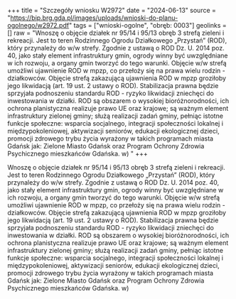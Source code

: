 +++
title = "Szczegóły wniosku W2972"
date = "2024-06-13"
source = "https://bip.brg.gda.pl/images/uploads/wnioski-do-planu-ogolnego/w2972.pdf"
tags = ["wnioski-ogolne", "obręb: 0003"]
geolinks = []
raw = "Wnoszę o objęcie działek nr 95/14 i 95/13 obręb 3 strefą zieleni i rekreacji. Jest to teren Rodzinnego Ogrodu Działkowego „Przystań” (ROD), który przynależy do w/w strefy. Zgodnie z ustawą o ROD Dz. U. 2014 poz. 40, jako stały element infrastruktury gmin, ogrody winny być uwzględniane w ich rozwoju, a organy gmin tworzyć do tego warunki. Objęcie w/w strefą umożliwi ujawnienie ROD w mpzp, co przełoży się na prawa wielu rodzin - działkowców. Objęcie strefą zakazującą ujawnienia ROD w mpzp groziłoby jego likwidacją (art. 19 ust. 2 ustawy o ROD). Stabilizacja prawna będzie sprzyjała podnoszeniu standardu ROD - ryzyko likwidacji zniechęci do inwestowania w działki. ROD są obszarem o wysokiej bioróżnorodności, ich ochrona planistyczna realizuje prawo UE oraz krajowe; są ważnym element infrastruktury zielonej gminy; służą realizacji zadań gminy, pełniąc istotne funkcje społeczne: wsparcia socjalnego, integracji społeczności lokalnej i międzypokoleniowej, aktywizacji seniorów, edukacji ekologicznej dzieci, promocji zdrowego trybu życia wyrażony w takich programach miasta Gdańsk jak: Zielone Miasto Gdańsk oraz Program Ochrony Zdrowia Psychicznego mieszkańców Gdańska. w) "
+++

Wnoszę o objęcie działek nr 95/14 i 95/13 obręb 3 strefą zieleni i rekreacji. Jest to teren
Rodzinnego Ogrodu Działkowego „Przystań” (ROD), który przynależy do w/w strefy. Zgodnie z ustawą o ROD
Dz. U. 2014 poz. 40, jako stały element infrastruktury gmin, ogrody winny być uwzględniane w ich rozwoju,
a organy gmin tworzyć do tego warunki. Objęcie w/w strefą umożliwi ujawnienie ROD w mpzp, co przełoży się
na prawa wielu rodzin - działkowców. Objęcie strefą zakazującą ujawnienia ROD w mpzp groziłoby jego
likwidacją (art. 19 ust. 2 ustawy o ROD). Stabilizacja prawna będzie sprzyjała podnoszeniu standardu ROD -
ryzyko likwidacji zniechęci do inwestowania w działki. ROD są obszarem o wysokiej bioróżnorodności, ich
ochrona planistyczna realizuje prawo UE oraz krajowe; są ważnym element infrastruktury zielonej gminy; służą
realizacji zadań gminy, pełniąc istotne funkcje społeczne: wsparcia socjalnego, integracji społeczności lokalnej
i międzypokoleniowej, aktywizacji seniorów, edukacji ekologicznej dzieci, promocji zdrowego trybu życia
wyrażony w takich programach miasta Gdańsk jak: Zielone Miasto Gdańsk oraz Program Ochrony Zdrowia
Psychicznego mieszkańców Gdańska. w)



